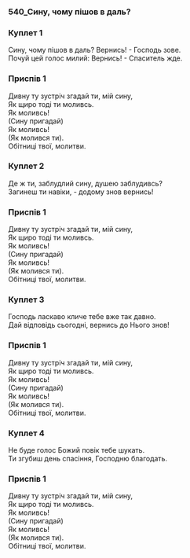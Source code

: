 ### 540_Сину, чому пішов в даль?
### Куплет 1
Сину, чому пішов в даль? Вернись! - Господь зове.<br/>Почуй цей голос милий: Вернись! - Спаситель жде.
### Приспів 1
Дивну ту зустріч згадай ти, мій сину, <br/>Як щиро тоді ти моливсь.<br/>Як моливсь!<br/>(Сину пригадай) <br/>Як моливсь! <br/>(Як молився ти).<br/>Обітниці твої, молитви.
### Куплет 2
Де ж ти, заблудлий сину, душею заблудивсь?<br/>Загинеш ти навіки, - додому знов вернись!
### Приспів 1
Дивну ту зустріч згадай ти, мій сину, <br/>Як щиро тоді ти моливсь.<br/>Як моливсь!<br/>(Сину пригадай) <br/>Як моливсь! <br/>(Як молився ти).<br/>Обітниці твої, молитви.
### Куплет 3
Господь ласкаво кличе тебе вже так давно.<br/>Дай відповідь сьогодні, вернись до Нього знов!
### Приспів 1
Дивну ту зустріч згадай ти, мій сину, <br/>Як щиро тоді ти моливсь.<br/>Як моливсь!<br/>(Сину пригадай) <br/>Як моливсь! <br/>(Як молився ти).<br/>Обітниці твої, молитви.
### Куплет 4
Не буде голос Божий повік тебе шукать.<br/>Ти згубиш день спасіння, Господню благодать.
### Приспів 1
Дивну ту зустріч згадай ти, мій сину, <br/>Як щиро тоді ти моливсь.<br/>Як моливсь!<br/>(Сину пригадай) <br/>Як моливсь! <br/>(Як молився ти).<br/>Обітниці твої, молитви.
